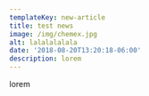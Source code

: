 ```yaml
---
templateKey: new-article
title: test news
image: /img/chemex.jpg
alt: lalalalalala
date: '2018-08-20T13:20:18-06:00'
description: lorem
---
```

lorem
